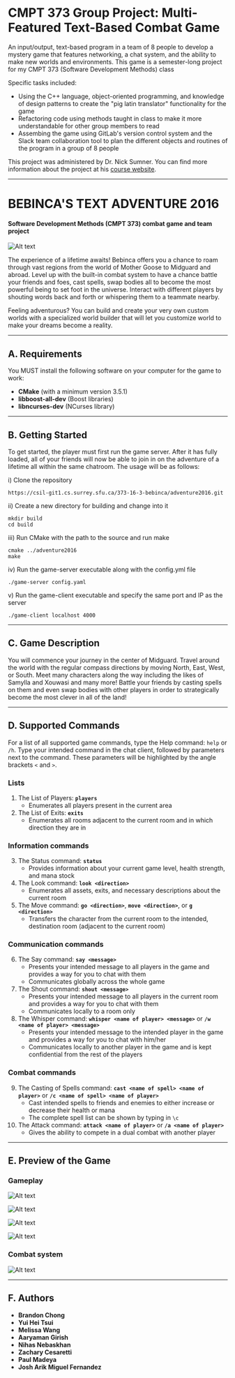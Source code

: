 # CMPT 373 Group Project: Multi-Featured Text-Based Combat Game

An input/output, text-based program in a team of 8 people to develop a mystery game that features networking, a chat system, and the ability to make new worlds and environments. This game is a semester-long project for my CMPT 373 (Software Development Methods) class

Specific tasks included:

* Using the C++ language, object-oriented programming, and knowledge of design patterns to create the "pig latin translator" functionality for the game
* Refactoring code using methods taught in class to make it more understandable for other group members to read
* Assembing the game using GitLab's version control system and the Slack team collaboration tool to plan the different objects and routines of the program in a group of 8 people

This project was administered by Dr. Nick Sumner. You can find more information about the project at his [course website](http://www.cs.sfu.ca/~wsumner/teaching/373/16/project.html).

---

# **BEBINCA'S TEXT ADVENTURE 2016**
#### Software Development Methods (CMPT 373) combat game and team project

![Alt text](https://www.sfu.ca/~pmadeya/newsplash.gif "Project Intro")

The experience of a lifetime awaits! Bebinca offers you a chance to roam through vast regions from the world of Mother Goose to Midguard and abroad. Level up with the built-in combat system to have a chance battle your friends and foes, cast spells, swap bodies all to become the most powerful being to set foot in the universe. Interact with different players by shouting words back and forth or whispering them to a teammate nearby. 

Feeling adventurous? You can build and create your very own custom worlds with a specialized world builder that will let you customize world to make your dreams become a reality.

---
## A. Requirements

You MUST install the following software on your computer for the game to work:

* **CMake** (with a minimum version 3.5.1)
* **libboost-all-dev** (Boost libraries)
* **libncurses-dev** (NCurses library)

---

## B. Getting Started

To get started, the player must first run the game server. After it has fully loaded, all of your friends will now be able to join in on the adventure of a lifetime all within the same chatroom. The usage will be as follows:

i) Clone the repository
```
https://csil-git1.cs.surrey.sfu.ca/373-16-3-bebinca/adventure2016.git
```

ii) Create a new directory for building and change into it
```
mkdir build
cd build
```

iii) Run CMake with the path to the source and run make
```
cmake ../adventure2016
make
```

iv) Run the game-server executable along with the config.yml file
```
./game-server config.yaml
```

v) Run the game-client executable and specify the same port and IP as the server
```
./game-client localhost 4000
```

---

## C. Game Description

You will commence your journey in the center of Midguard. Travel around the world with the regular compass directions by moving North, East, West, or South. Meet many characters along the way including the likes of Samylla and Xouwasi and many more! Battle your friends by casting spells on them and even swap bodies with other players in order to strategically become the most clever in all of the land! 

---

## D. Supported Commands
For a list of all supported game commands, type the Help command: `help` or `/h`. Type your intended command in the chat client, followed by parameters next to the command. These parameters will be highlighted by the angle brackets `<` and `>`. 

### **Lists**
1. The List of Players: **`players`**
    * Enumerates all players present in the current area
2. The List of Exits: **`exits`**
    * Enumerates all rooms adjacent to the current room and in which direction they are in

### **Information commands**
3. The Status command: **`status`**
    * Provides information about your current game level, health strength, and mana stock
4. The Look command: **`look <direction>`**
    * Enumerates all assets, exits, and necessary descriptions about the current room
5. The Move command: **`go <direction>`**, **`move <direction>`**, or **`g <direction>`**
    * Transfers the character from the current room to the intended, destination room (adjacent to the current room)

### **Communication commands**
6. The Say command: **`say <message>`**
    * Presents your intended message to all players in the game and provides a way for you to chat with them
    * Communicates globally across the whole game
7. The Shout command: **`shout <message>`**
    * Presents your intended message to all players in the current room and provides a way for you to chat with them
    * Communicates locally to a room only
8. The Whisper command: **`whisper <name of player> <message>`** or **`/w <name of player> <message>`**
    * Presents your intended message to the intended player in the game and provides a way for you to chat with him/her
    * Communicates locally to another player in the game and is kept confidential from the rest of the players

### **Combat commands**
9. The Casting of Spells command: **`cast <name of spell> <name of player>`** or **`/c <name of spell> <name of player>`**
    * Cast intended spells to friends and enemies to either increase or decrease their health or mana
    * The complete spell list can be shown by typing in `\c`
10. The Attack command: **`attack <name of player>`** or **`/a <name of player>`**
    * Gives the ability to compete in a dual combat with another player

---

## E. Preview of the Game

### Gameplay
![Alt text](https://www.sfu.ca/~pmadeya/Title%20screen.png "Title screen")

![Alt text](https://www.sfu.ca/~pmadeya/authentication.png "Authentication")

![Alt text](https://www.sfu.ca/~pmadeya/start_gameplay.png "First World")

![Alt text](https://www.sfu.ca/~pmadeya/Screen%20Shot%202016-11-30%20at%2010.46.35%20PM.png "Gameplay")

### Combat system
![Alt text](https://www.sfu.ca/~pmadeya/combat_ui.png "Project Intro")

---

## F. Authors
* **Brandon Chong**
* **Yui Hei Tsui**
* **Melissa Wang**
* **Aaryaman Girish**
* **Nihas Nebaskhan**
* **Zachary Cesaretti**
* **Paul Madeya**
* **Josh Arik Miguel Fernandez** 
